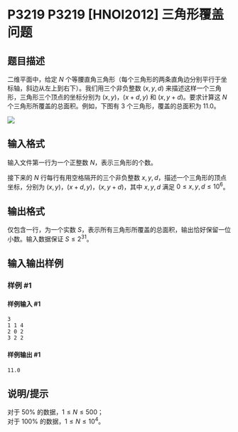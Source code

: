 # P3219 P3219 [HNOI2012] 三角形覆盖问题

## 题目描述

二维平面中，给定 $N$ 个等腰直角三角形（每个三角形的两条直角边分别平行于坐标轴，斜边从左上到右下）。我们用三个非负整数 $(x,y,d)$ 来描述这样一个三角形，三角形三个顶点的坐标分别为 $(x,y)$，$(x+d,y)$ 和 $(x,y+d)$。要求计算这 $N$ 个三角形所覆盖的总面积。例如，下图有 $3$ 个三角形，覆盖的总面积为 $11.0$。

![](https://cdn.luogu.com.cn/upload/image_hosting/1459ccln.png)

## 输入格式

输入文件第一行为一个正整数 $N$，表示三角形的个数。

接下来的 $N$ 行每行有用空格隔开的三个非负整数 $x,y,d$，描述一个三角形的顶点坐标，分别为 $(x,y)$，$(x+d,y)$，$(x,y+d)$，其中 $x,y,d$ 满足 $0 \le x,y,d \le 10^6$。

## 输出格式

仅包含一行，为一个实数 $S$，表示所有三角形所覆盖的总面积，输出恰好保留一位小数。输入数据保证 $S \le 2^{31}$。

## 输入输出样例

### 样例 #1

#### 样例输入 #1

```
3
1 1 4
2 0 2
3 2 2
```

#### 样例输出 #1

```
11.0
```

## 说明/提示

对于 $50\%$ 的数据，$1 \le N \le 500$；\
对于 $100\%$ 的数据，$1 \le N \le 10^4$。

